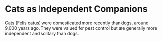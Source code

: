# Cats as Independent Companions 

Cats (Felis catus) were domesticated more recently than dogs, around 9,000 years ago.
They were valued for pest control but are generally more independent and solitary than dogs.
